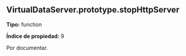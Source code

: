 ## VirtualDataServer.prototype.stopHttpServer

**Tipo:** function

**Índice de propiedad:** 9

Por documentar.



